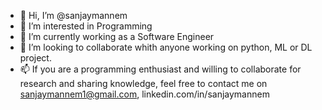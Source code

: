 - 👋 Hi, I’m @sanjaymannem
- 👀 I’m interested in Programming
- 🌱 I’m currently working as a Software Engineer
- 💞️ I’m looking to collaborate whith anyone working on python, ML or DL project.
- 📫 If you are a programming enthusiast and willing to collaborate for research and sharing knowledge, feel free to contact me on sanjaymannem1@gmail.com, linkedin.com/in/sanjaymannem
